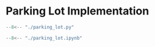# Parking Lot Implementation


``` py title="parking_lot.py"
--8<-- "./parking_lot.py"
```



``` py title="parking_lot.ipynb"
--8<-- "./parking_lot.ipynb"
```

